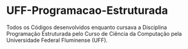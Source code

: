 # UFF-Programacao-Estruturada
 Todos os Códigos desenvolvidos enquanto cursava a Disciplina Programação Estruturada pelo Curso de Ciência da Computação pela Universidade Federal Fluminense (UFF).
